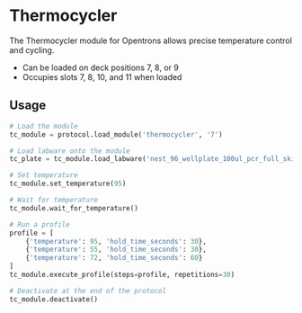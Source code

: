 # Thermocycler

The Thermocycler module for Opentrons allows precise temperature control and cycling.

- Can be loaded on deck positions 7, 8, or 9
- Occupies slots 7, 8, 10, and 11 when loaded

## Usage

```python
# Load the module
tc_module = protocol.load_module('thermocycler', '7')

# Load labware onto the module
tc_plate = tc_module.load_labware('nest_96_wellplate_100ul_pcr_full_skirt')

# Set temperature
tc_module.set_temperature(95)

# Wait for temperature
tc_module.wait_for_temperature()

# Run a profile
profile = [
    {'temperature': 95, 'hold_time_seconds': 30},
    {'temperature': 55, 'hold_time_seconds': 30},
    {'temperature': 72, 'hold_time_seconds': 60}
]
tc_module.execute_profile(steps=profile, repetitions=30)

# Deactivate at the end of the protocol
tc_module.deactivate()